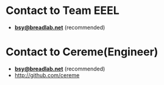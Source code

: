 # Contact to Team EEEL
 * **bsy@breadlab.net** (recommended)

# Contact to Cereme(Engineer)
 * **bsy@breadlab.net** (recommended)
 * http://github.com/cereme
